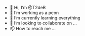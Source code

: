 - 👋 Hi, I’m @T2deB
- 👀 I’m working as a peon
- 🌱 I’m currently learning everything
- 💞️ I’m looking to collaborate on ...
- 📫 How to reach me ...

<!---
T2deB/T2deB is a ✨ special ✨ repository because its `README.md` (this file) appears on your GitHub profile.
You can click the Preview link to take a look at your changes.
--->
